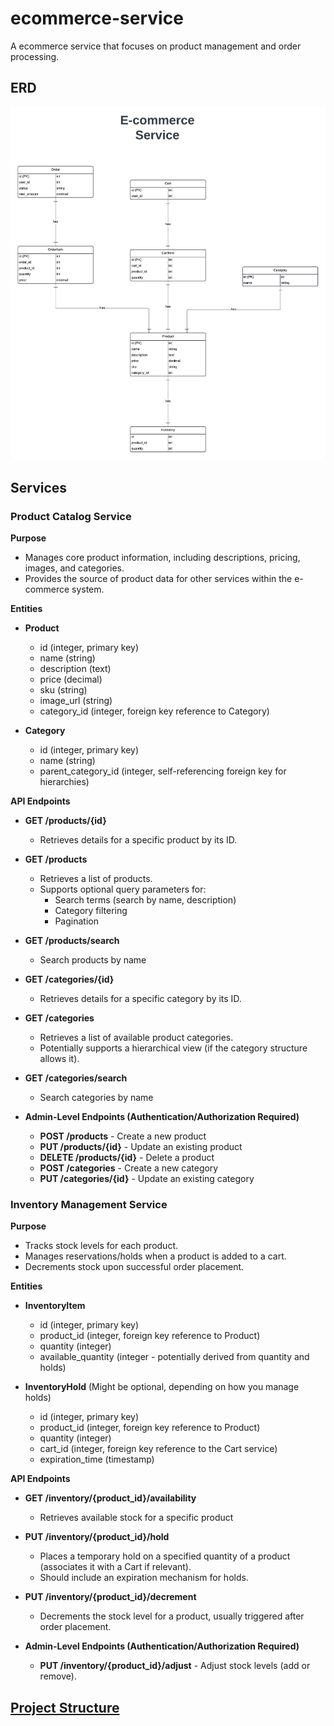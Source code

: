 # ecommerce-service

A ecommerce service that focuses on product management and order processing.

## ERD

![ERD Diagram](./images/erd.png)

## Services

### **Product Catalog Service**

**Purpose**

* Manages core product information, including descriptions, pricing, images, and categories.
* Provides the source of product data for other services within the e-commerce system.

**Entities**

* **Product**
   * id (integer, primary key)
   * name (string)
   * description (text)
   * price (decimal)
   * sku (string)
   * image_url (string)
   * category_id (integer, foreign key reference to Category)

*  **Category**
    *  id (integer, primary key)
    *  name (string)
    *  parent_category_id (integer, self-referencing foreign key for hierarchies)

**API Endpoints**

* **GET /products/{id}** 
   * Retrieves details for a specific product by its ID.

* **GET /products** 
   * Retrieves a list of products.
   * Supports optional query parameters for:
      * Search terms (search by name, description)
      * Category filtering
      * Pagination
 
* **GET /products/search**
   * Search products by name

* **GET /categories/{id}**
   * Retrieves details for a specific category by its ID.
  
* **GET /categories**
   * Retrieves a list of available product categories.
   * Potentially supports a hierarchical view (if the category structure allows it).

* **GET /categories/search**
   * Search categories by name

* **Admin-Level Endpoints (Authentication/Authorization Required)**
   * **POST /products** - Create a new product
   * **PUT /products/{id}** - Update an existing product
   * **DELETE /products/{id}** - Delete a product
   * **POST /categories** - Create a new category
   * **PUT /categories/{id}** - Update an existing category
### **Inventory Management Service**

**Purpose**

* Tracks stock levels for each product.
* Manages reservations/holds when a product is added to a cart.
* Decrements stock upon successful order placement.

**Entities**

* **InventoryItem**
    * id (integer, primary key)
    * product_id (integer, foreign key reference to Product)
    * quantity (integer)
    * available_quantity (integer - potentially derived from quantity and holds)

* **InventoryHold** (Might be optional, depending on how you manage holds)
    * id (integer, primary key)
    * product_id (integer, foreign key reference to Product)
    * quantity (integer)
    * cart_id (integer, foreign key reference to the Cart service) 
    * expiration_time (timestamp)

**API Endpoints**

* **GET /inventory/{product_id}/availability**
    * Retrieves available stock for a specific product

* **PUT /inventory/{product_id}/hold**
    * Places a temporary hold on a specified quantity of a product (associates it with a Cart if relevant).
    * Should include an expiration mechanism for holds.

* **PUT /inventory/{product_id}/decrement**
    * Decrements the stock level for a product, usually triggered after order placement.

*  **Admin-Level Endpoints (Authentication/Authorization Required)**
    * **PUT /inventory/{product_id}/adjust** - Adjust stock levels (add or remove).


## [Project Structure]()



